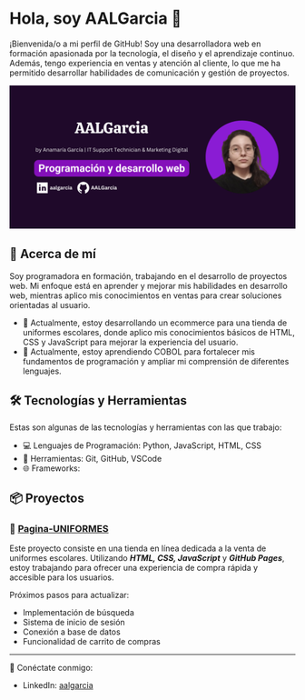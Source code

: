 # Hola, soy AALGarcia 👋

¡Bienvenida/o a mi perfil de GitHub! Soy una desarrolladora web en formación apasionada por la tecnología, el diseño y el aprendizaje continuo. Además, tengo experiencia en ventas y atención al cliente, lo que me ha permitido desarrollar habilidades de comunicación y gestión de proyectos.

![Descripción de la imagen](https://raw.githubusercontent.com/AALGarcia/AALGarcia/main/aalgarcia_github_profile.png)

## 🚀 Acerca de mí
Soy programadora en formación, trabajando en el desarrollo de proyectos web. Mi enfoque está en aprender y mejorar mis habilidades en desarrollo web, mientras aplico mis conocimientos en ventas para crear soluciones orientadas al usuario.

- 🔭 Actualmente, estoy desarrollando un ecommerce para una tienda de uniformes escolares, donde aplico mis conocimientos básicos de HTML, CSS y JavaScript para mejorar la experiencia del usuario.
- 🌱 Actualmente, estoy aprendiendo COBOL para fortalecer mis fundamentos de programación y ampliar mi comprensión de diferentes lenguajes.

## 🛠 Tecnologías y Herramientas
Estas son algunas de las tecnologías y herramientas con las que trabajo:

- 💻 Lenguajes de Programación: Python, JavaScript, HTML, CSS
- 🔧 Herramientas: Git, GitHub, VSCode
- 🌐 Frameworks: 

## 📦 Proyectos

### 🚀 [Pagina-UNIFORMES](https://aalgarcia.github.io/Pagina-UNIFORMES/)
Este proyecto consiste en una tienda en línea dedicada a la venta de uniformes escolares. Utilizando ***HTML, CSS, JavaScript*** y ***GitHub Pages***, estoy trabajando para ofrecer una experiencia de compra rápida y accesible para los usuarios.

Próximos pasos para actualizar:
- Implementación de búsqueda
- Sistema de inicio de sesión
- Conexión a base de datos
- Funcionalidad de carrito de compras

---

🔗 Conéctate conmigo:
- LinkedIn: [aalgarcia](https://www.linkedin.com/in/aalgarcia)

